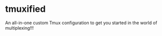 # tmuxified
An all-in-one custom Tmux configuration to get you started in the world of multiplexing!!!
